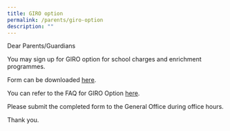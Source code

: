 ```yaml
---
title: GIRO option
permalink: /parents/giro-option
description: ""
---
```

Dear Parents/Guardians  
  
You may sign up for GIRO option for school charges and enrichment programmes.  
  
Form can be downloaded [here](https://drive.google.com/file/d/1CSnkXT9jbWOWChsL90V8-8tAhz4BnL_V/view).  
  
You can refer to the FAQ for GIRO Option [here](https://drive.google.com/file/d/13w_GZl7ScxJVJ0_PCjVdcBZSIc_VJcuL/view).  
  
Please submit the completed form to the General Office during office hours.  
  
Thank you.